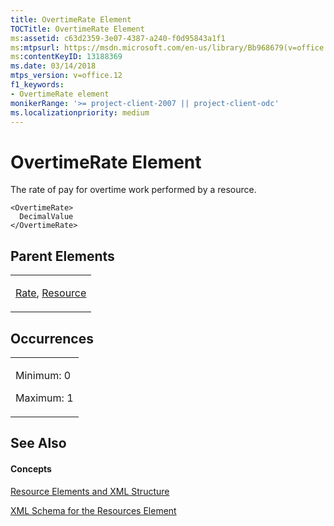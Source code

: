 ```yaml
---
title: OvertimeRate Element
TOCTitle: OvertimeRate Element
ms:assetid: c63d2359-3e07-4387-a240-f0d95843a1f1
ms:mtpsurl: https://msdn.microsoft.com/en-us/library/Bb968679(v=office.12)
ms:contentKeyID: 13188369
ms.date: 03/14/2018
mtps_version: v=office.12
f1_keywords:
- OvertimeRate element
monikerRange: '>= project-client-2007 || project-client-odc'
ms.localizationpriority: medium
---
```


# OvertimeRate Element




The rate of pay for overtime work performed by a resource.

    <OvertimeRate>
      DecimalValue
    </OvertimeRate>

## Parent Elements

<table>
<colgroup>
<col style="width: 100%" />
</colgroup>
<tbody>
<tr class="odd">
<td><p><a href="rate-element.md">Rate</a>, <a href="resource-element.md">Resource</a></p></td>
</tr>
</tbody>
</table>

## Occurrences

<table>
<colgroup>
<col style="width: 100%" />
</colgroup>
<tbody>
<tr class="odd">
<td><p>Minimum: 0</p>
<p>Maximum: 1</p></td>
</tr>
</tbody>
</table>

## See Also

#### Concepts

[Resource Elements and XML Structure](resource-elements-and-xml-structure.md)

[XML Schema for the Resources Element](xml-schema-for-the-resources-element.md)

